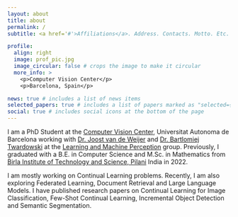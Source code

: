 ```yaml
---
layout: about
title: about
permalink: /
subtitle: <a href='#'>Affiliations</a>. Address. Contacts. Motto. Etc.

profile:
  align: right
  image: prof_pic.jpg
  image_circular: false # crops the image to make it circular
  more_info: >
    <p>Computer Vision Center</p>
    <p>Barcelona, Spain</p>

news: true # includes a list of news items
selected_papers: true # includes a list of papers marked as "selected={true}"
social: true # includes social icons at the bottom of the page
---
```


I am a PhD Student at the [Computer Vision Center](https://www.cvc.uab.es), Universitat Autonoma de Barcelona working with [Dr. Joost van de Weijer](https://scholar.google.com/citations?user=Gsw2iUEAAAAJ&hl=en) and [Dr. Bartlomiej Twardowski](https://scholar.google.com/citations?user=8yywECgAAAAJ&hl=en) at the [Learning and Machine Perception](http://lamp.cvc.uab.es) group. Previously, I graduated with a B.E. in Computer Science and M.Sc. in Mathematics from [Birla Institute of Technology and Science, Pilani](https://www.bits-pilani.ac.in/pilani/) India in 2022.

I am mostly working on Continual Learning problems. Recently, I am also exploring Federated Learning, Document Retrieval and Large Language Models. I have published research papers on Continual Learning for Image Classification, Few-Shot Continual Learning, Incremental Object Detection and Semantic Segmentation.
